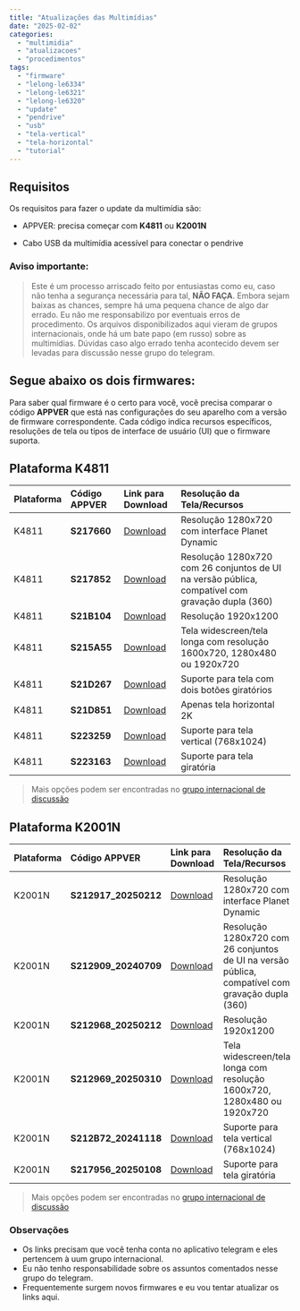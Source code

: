 ```yaml
---
title: "Atualizações das Multimídias"
date: "2025-02-02"
categories:
  - "multimidia"
  - "atualizacoes"
  - "procedimentos"
tags:
  - "firmware"
  - "lelong-le6334"
  - "lelong-le6321"
  - "lelong-le6320"
  - "update"
  - "pendrive"
  - "usb"
  - "tela-vertical"
  - "tela-horizontal"
  - "tutorial"
---
```


## Requisitos

Os requisitos para fazer o update da multimídia são:

- APPVER: precisa começar com **K4811** ou **K2001N**

- Cabo USB da multimídia acessível para conectar o pendrive

### Aviso importante:

> Este é um processo arriscado feito por entusiastas como eu, caso não tenha a segurança necessária para tal, **NÃO FAÇA**. Embora sejam baixas as chances, sempre há uma pequena chance de algo dar errado. Eu não me responsabilizo por eventuais erros de procedimento. Os arquivos disponibilizados aqui vieram de grupos internacionais, onde há um bate papo (em russo) sobre as multimídias. Dúvidas caso algo errado tenha acontecido devem ser levadas para discussão nesse grupo do telegram.

## Segue abaixo os dois firmwares:

Para saber qual firmware é o certo para você, você precisa comparar o código **APPVER** que está nas configurações do seu aparelho com a versão de firmware correspondente. Cada código indica recursos específicos, resoluções de tela ou tipos de interface de usuário (UI) que o firmware suporta.

## Plataforma K4811

| Plataforma | Código APPVER | Link para Download                                     | Resolução da Tela/Recursos                                                                       |
| :--------- | :------------ | :----------------------------------------------------- | :----------------------------------------------------------------------------------------------- |
| K4811      | **S217660**   | [Download](https://t.me/magnitolaandroid/42219/217918) | Resolução 1280x720 com interface Planet Dynamic                                                  |
| K4811      | **S217852**   | [Download](https://t.me/magnitolaandroid/42219/225846) | Resolução 1280x720 com 26 conjuntos de UI na versão pública, compatível com gravação dupla (360) |
| K4811      | **S21B104**   | [Download](https://t.me/magnitolaandroid/42219/217541) | Resolução 1920x1200                                                                              |
| K4811      | **S215A55**   | [Download](https://t.me/magnitolaandroid/42219/210737) | Tela widescreen/tela longa com resolução 1600x720, 1280x480 ou 1920x720                          |
| K4811      | **S21D267**   | [Download](https://t.me/magnitolaandroid/42219/212467) | Suporte para tela com dois botões giratórios                                                     |
| K4811      | **S21D851**   | [Download](https://t.me/magnitolaandroid/42219/217917) | Apenas tela horizontal 2K                                                                        |
| K4811      | **S223259**   | [Download](https://t.me/magnitolaandroid/42219/226379) | Suporte para tela vertical (768x1024)                                                            |
| K4811      | **S223163**   | [Download](https://t.me/magnitolaandroid/42219/217919) | Suporte para tela giratória                                                                      |

> Mais opções podem ser encontradas no [grupo internacional de discussão](https://t.me/magnitolaandroid/42219)

## Plataforma K2001N

| Plataforma | Código APPVER        | Link para Download                                     | Resolução da Tela/Recursos                                                                       |
| :--------- | :------------------- | :----------------------------------------------------- | :----------------------------------------------------------------------------------------------- |
| K2001N     | **S212917_20250212** | [Download](https://t.me/magnitolaandroid/95201/194636) | Resolução 1280x720 com interface Planet Dynamic                                                  |
| K2001N     | **S212909_20240709** | [Download](https://t.me/magnitolaandroid/95201/151523) | Resolução 1280x720 com 26 conjuntos de UI na versão pública, compatível com gravação dupla (360) |
| K2001N     | **S212968_20250212** | [Download](https://t.me/magnitolaandroid/95201/194648) | Resolução 1920x1200                                                                              |
| K2001N     | **S212969_20250310** | [Download](https://t.me/magnitolaandroid/95201/209820) | Tela widescreen/tela longa com resolução 1600x720, 1280x480 ou 1920x720                          |
| K2001N     | **S212B72_20241118** | [Download](https://t.me/magnitolaandroid/95201/174770) | Suporte para tela vertical (768x1024)                                                            |
| K2001N     | **S217956_20250108** | [Download](https://t.me/magnitolaandroid/95201/185372) | Suporte para tela giratória                                                                      |

> Mais opções podem ser encontradas no [grupo internacional de discussão](https://t.me/magnitolaandroid/95201)

### Observações

* Os links precisam que você tenha conta no aplicativo telegram e eles pertencem à uum grupo internacional.
* Eu não tenho responsabilidade sobre os assuntos comentados nesse grupo do telegram.
* Frequentemente surgem novos firmwares e eu vou tentar atualizar os links aqui.

